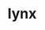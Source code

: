 ---
category: 4-letters
denotation: null
name: lynx
reference_link: https://www.etymonline.com/word/lynx
root_language: null
root_name: null
title: lynx
type: free
word_sums:
- respelling: lynx
  sum: 'Lynx + '
---